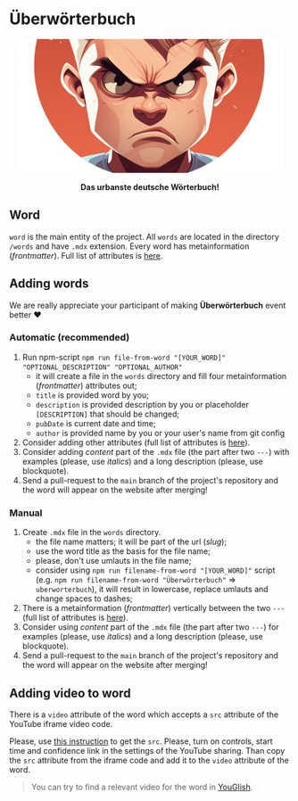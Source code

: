 # Überwörterbuch

<p align="center">
  <a href="https://www.uberworterbuch.de/" target="_blank"><img src="https://github.com/DasGuckloch/uberworterbuch/blob/main/images/social_gh.png?raw=true" alt="Überwörterbuch logo" width="480" /></a>
</p>
<p align="center">
    <b>Das urbanste deutsche Wörterbuch!</b>
</p>

## Word

`word` is the main entity of the project. All `words` are located in the directory `/words` and have `.mdx` extension. Every word has metainformation (*frontmatter*). Full list of attributes is [here](https://github.com/DasGuckloch/uberworterbuch/blob/main/src/interfaces/words.ts#L3).

## Adding words

We are really appreciate your participant of making **Überwörterbuch** event better :heart:

### Automatic (recommended)

1. Run npm-script `npm run file-from-word "[YOUR_WORD]" "OPTIONAL_DESCRIPTION" "OPTIONAL_AUTHOR"`
    - it will create a file in the `words` directory and fill four metainformation (*frontmatter*) attributes out;
    - `title` is provided word by you;
    - `description` is provided description by you or placeholder `[DESCRIPTION]` that should be changed;
    - `pubDate` is current date and time;
    - `author` is provided name by you or your user's name from git config
2. Consider adding other attributes (full list of attributes is [here](https://github.com/DasGuckloch/uberworterbuch/blob/main/src/interfaces/words.ts#L3)).
3. Consider adding *content* part of the `.mdx` file (the part after two `---`) with examples (please, use *italics*) and a long description (please, use blockquote).
4. Send a pull-request to the `main` branch of the project's repository and the word will appear on the website after merging!

### Manual

1. Create `.mdx` file in the `words` directory.
    - the file name matters; it will be part of the url (*slug*);
    - use the word title as the basis for the file name;
    - please, don't use umlauts in the file name;
    - consider using `npm run filename-from-word "[YOUR_WORD]"` script (e.g. `npm run filename-from-word "Überwörterbuch"` => `uberworterbuch`), it will result in lowercase, replace umlauts and change spaces to dashes;
2. There is a metainformation (*frontmatter*) vertically between the two `---` (full list of attributes is [here](https://github.com/DasGuckloch/uberworterbuch/blob/main/src/interfaces/words.ts#L3)).
3. Consider using *content* part of the `.mdx` file (the part after two `---`) for examples (please, use *italics*) and a long description (please, use blockquote).
4. Send a pull-request to the `main` branch of the project's repository and the word will appear on the website after merging!

## Adding video to word

There is a `video` attribute of the word which accepts a `src` attribute of the YouTube iframe video code. 

Please, use [this instruction](https://support.google.com/youtube/answer/171780) to get the `src`. Please, turn on controls, start time and confidence link in the settings of the YouTube sharing. Than copy the `src` attribute from the iframe code and add it to the `video` attribute of the word.

> You can try to find a relevant video for the word in [YouGlish](https://youglish.com/german).